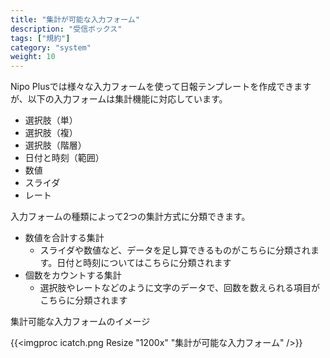 ```yaml
---
title: "集計が可能な入力フォーム"
description: "受信ボックス"
tags: ["規約"]
category: "system"
weight: 10
---
```


Nipo Plusでは様々な入力フォームを使って日報テンプレートを作成できますが、以下の入力フォームは集計機能に対応しています。

- 選択肢（単）
- 選択肢（複）
- 選択肢（階層）
- 日付と時刻（範囲）
- 数値
- スライダ
- レート

入力フォームの種類によって2つの集計方式に分類できます。

- 数値を合計する集計
  - スライダや数値など、データを足し算できるものがこちらに分類されます。日付と時刻についてはこちらに分類されます
- 個数をカウントする集計
  - 選択肢やレートなどのように文字のデータで、回数を数えられる項目がこちらに分類されます

集計可能な入力フォームのイメージ

{{<imgproc icatch.png Resize "1200x" "集計が可能な入力フォーム" />}}
